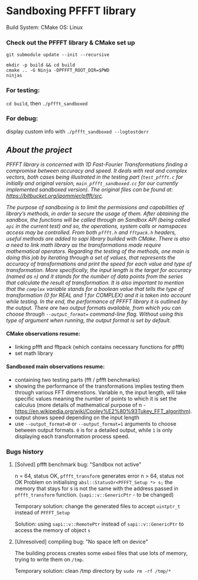 # Sandboxing PFFFT library

Build System: CMake
OS: Linux

### Check out the PFFFT library & CMake set up
```
git submodule update --init --recursive

mkdir -p build && cd build
cmake .. -G Ninja -DPFFFT_ROOT_DIR=$PWD
ninjas
```
### For testing:
`cd build`, then `./pffft_sandboxed`

### For debug:
display custom info with
`./pffft_sandboxed --logtostderr`

## ***About the project***
*PFFFT library is concerned with 1D Fast-Fourier Transformations finding a
compromise between accuracy and speed. It deals with real and complex
vectors, both cases being illustrated in the testing part (`test_pffft.c`
for initially and original version, `main_pffft_sandboxed.cc` for our
currently implemented sandboxed version).
The original files can be found at: https://bitbucket.org/jpommier/pffft/src.*

*The purpose of sandboxing is to limit the permissions and capabilities of
library’s methods, in order to secure the usage of them.
After obtaining the sandbox, the functions will be called through an
Sandbox API (being called `api` in the current test) and so, the
operations, system calls or namspaces access may be controlled.
From both `pffft.h` and `fftpack.h` headers, useful methods are added to
sapi library builded with CMake. There is also a need to link math library
as the transformations made require mathematical operators.
Regarding the testing of the methods, one main is doing this job by
iterating through a set of values, that represents the accuracy of
transformations and print the speed for each value and type of
transformation. More specifically, the input length is the target for
accuracy (named as `n`) and it stands for the number of data points from
the series that calculate the result of transformation. It is also
important to mention that the `complex` variable stands for a boolean value
that tells the type of transformation (0 for REAL and 1 for COMPLEX) and
it is taken into account while testing.
In the end, the performance of PFFFT library it is outlined by the output.
There are two output formats available, from which you can choose through
`--output_format=` command-line flag.
Without using this type of argument when running, the output format is set
by default.*

#### CMake observations resume:
* linking pffft and fftpack (which contains necessary functions for pffft)
* set math library

#### Sandboxed main observations resume:
* containing two testing parts (fft / pffft benchmarks)
* showing the performance of the transformations implies
  testing them through various FFT dimenstions.
  Variable n, the input length, will take specific values
  meaning the number of points to which it is set the calculus
  (more details of mathematical purpose of n - https://en.wikipedia.org/wiki/Cooley%E2%80%93Tukey_FFT_algorithm).
* output shows speed depending on the input length
* use `--output_format=0` or `--output_format=1` arguments to choose between output formats.
  `0` is for a detailed output, while `1` is only displaying each transformation process speed.

### Bugs history
1. [Solved] pffft benchmark bug: "Sandbox not active"

   n = 64, status OK, `pffft_transform` generates error
   n > 64, status not OK
   Problem on initialising `absl::StatusOr<PFFFT_Setup *> s;` the memory that stays
   for s is not the same with the address passed in `pffft_transform` function.
   (`sapi::v::GenericPtr` - to be changed)

   Temporary solution: change the generated files to accept
   `uintptr_t` instead of `PFFFT_Setup`

   Solution: using `sapi::v::RemotePtr` instead of `sapi::v::GenericPtr`
   to access the memory of object `s`

2. [Unresolved] compiling bug: "No space left on device"

   The building process creates some `embed` files that use lots of
   memory, trying to write them on `/tmp`.

   Temporary solution: clean /tmp directory by `sudo rm -rf /tmp/*`
